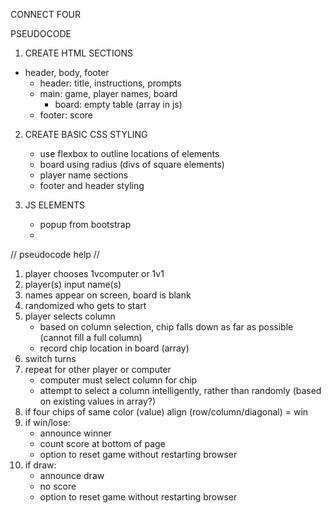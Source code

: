 CONNECT FOUR

PSEUDOCODE

1. CREATE HTML SECTIONS
- header, body, footer
    - header: title, instructions, prompts
    - main: game, player names, board
        - board: empty table (array in js)
    - footer: score

2. CREATE BASIC CSS STYLING
    - use flexbox to outline locations of elements
    - board using radius (divs of square elements)
    - <main> player name sections
    - footer and header styling

3. JS ELEMENTS
    - popup from bootstrap
    -

// pseudocode help //

1. player chooses 1vcomputer or 1v1
2. player(s) input name(s)
3. names appear on screen, board is blank
4. randomized who gets to start
5. player selects column
    - based on column selection, chip falls down as far as possible (cannot fill a full column)
    - record chip location in board (array)
6. switch turns
7. repeat for other player or computer
    - computer must select column for chip
    - attempt to select a column intelligently, rather than randomly (based on existing values in array?)
8. if four chips of same color (value) align (row/column/diagonal) = win
9. if win/lose:
    - announce winner
    - count score at bottom of page
    - option to reset game without restarting browser
10. if draw:
    - announce draw
    - no score
    - option to reset game without restarting browser